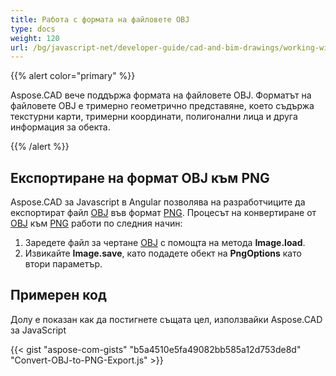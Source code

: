 ```yaml
---
title: Работа с формата на файловете OBJ
type: docs
weight: 120
url: /bg/javascript-net/developer-guide/cad-and-bim-drawings/working-with-obj-file-format/
---
```


{{% alert color="primary" %}}

Aspose.CAD вече поддържа формата на файловете OBJ. Форматът на файловете OBJ е тримерно геометрично представяне, което съдържа текстурни карти, тримерни координати, полигонални лица и друга информация за обекта.

{{% /alert %}}

## **Експортиране на формат OBJ към PNG**

Aspose.CAD за Javascript в Angular позволява на разработчиците да експортират файл [OBJ](https://docs.fileformat.com/3d/obj/) във формат [PNG](https://docs.fileformat.com/image/png/).
Процесът на конвертиране от [OBJ](https://docs.fileformat.com/3d/obj/) към [PNG](https://docs.fileformat.com/image/png/) работи по следния начин:

1. Заредете файл за чертане [OBJ](https://docs.fileformat.com/3d/obj/) с помощта на метода **Image.load**.
1. Извикайте **Image.save**, като подадете обект на **PngOptions** като втори параметър.

## Примерен код

Долу е показан как да постигнете същата цел, използвайки Aspose.CAD за JavaScript

{{< gist "aspose-com-gists" "b5a4510e5fa49082bb585a12d753de8d" "Convert-OBJ-to-PNG-Export.js" >}}
